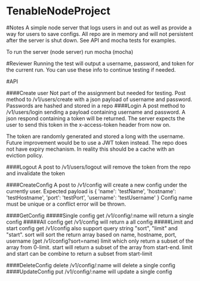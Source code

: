 # TenableNodeProject

#Notes
A simple node server that logs users in and out as well as provide a way for users to save configs.
All repo are in memory and will not persistent after the server is shut down.
See API and mocha tests for examples.

To run the server (node server)
run mocha  (mocha)

#Reviewer
Running the test will output a username, password, and token for the current run. You can use these info to continue testing if needed.

#API

####Create user
Not part of the assignment but needed for testing. Post method to /v1/users/create with a json payload of  username and password.
Passwords are hashed and stored in a repo
####Login
A post method to /v1/users/login sending a payload containing username and password.
A json respond containing a token will be returned. The server expects the user to send this token in the x-access-token header from now on.

The token are randomly generated and stored a long with the username. Future improvement would be to use a JWT token instead. The repo does not have expiry mechanism. In reality this should be a cache with an eviction policy.

####Logout
A post to /v1/users/logout will remove the token from the repo and invalidate the token
  
####CreateConfig
A post to /v1/config will create a new config under the currently user. Expected payload is { 'name': 'testName', 'hostname': 'testHostname', 'port': 'testPort', 'username': 'testUsername' }
Config name must be unique or a conflict error will be thrown.

####GetConfig
#####Single config
get /v1/config/:name will return a single config
#####All config
get /v1/config will return a all config
#####Limit and start config
get /v1/config also support query string "sort", "limit" and "start". sort will sort the return array based on name, hostname, port, username (get /v1/config?sort=name)
limit which only return a subset of the array from 0-limit. start will return a subset of the array from start-end. limit and start can be combine to return a subset from start-limit

####DeleteConfig
delete /v1/config/:name will delete a single config
####UpdateConfig
put /v1/config/:name will update a single config
